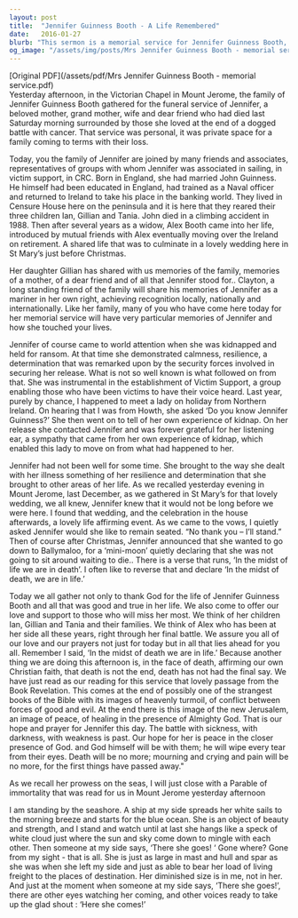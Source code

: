 ```yaml
---
layout: post
title:  "Jennifer Guinness Booth - A Life Remembered"
date:   2016-01-27
blurb: "This sermon is a memorial service for Jennifer Guinness Booth, a beloved mother, grandmother, wife, and friend. It highlights her resilience and determination, particularly during her kidnapping ordeal and her battle with cancer. Jennifer's contributions to Victim Support and her impact on the lives of many are also acknowledged. The sermon ends with a hopeful message about life, death, and the Christian faith."
og_image: "/assets/img/posts/Mrs Jennifer Guinness Booth - memorial service.png"
---
```

[Original PDF](/assets/pdf/Mrs Jennifer Guinness Booth - memorial service.pdf)    
Yesterday afternoon, in the Victorian Chapel in Mount Jerome, the family of Jennifer Guinness Booth gathered for the funeral service of Jennifer, a beloved mother, grand mother, wife and dear friend who had died last Saturday morning surrounded by those she loved at the end of a dogged battle with cancer. That service was personal, it was private space for a family coming to terms with their loss.

Today, you the family of Jennifer are joined by many friends and associates, representatives of groups with whom Jennifer was associated in sailing, in victim support, in CRC. Born in England, she had married John Guinness. He himself had been educated in England, had trained as a Naval officer and returned to Ireland to take his place in the banking world. They lived in Censure House here on the peninsula and it is here that they reared their three children Ian, Gillian and Tania. John died in a climbing accident in 1988. Then after several years as a widow, Alex Booth came into her life, introduced by mutual friends with Alex eventually moving over the Ireland on retirement. A shared life that was to culminate in a lovely wedding here in St Mary’s just before Christmas.

Her daughter Gillian has shared with us memories of the family, memories of a mother, of a dear friend and of all that Jennifer stood for.. Clayton, a long standing friend of the family will share his memories of Jennifer as a mariner in her own right, achieving recognition locally, nationally and internationally. Like her family, many of you who have come here today for her memorial service will have very particular memories of Jennifer and how she touched your lives.

Jennifer of course came to world attention when she was kidnapped and held for ransom. At that time she demonstrated calmness, resilience, a determination that was remarked upon by the security forces involved in securing her release. What is not so well known is what followed on from that. She was instrumental in the establishment of Victim Support, a group enabling those who have been victims to have their voice heard. Last year, purely by chance, I happened to meet a lady on holiday from Northern Ireland. On hearing that I was from Howth, she asked ‘Do you know Jennifer Guinness?’ She then went on to tell of her own experience of kidnap. On her release she contacted Jennifer and was forever grateful for her listening ear, a sympathy that came from her own experience of kidnap, which enabled this lady to move on from what had happened to her.

Jennifer had not been well for some time. She brought to the way she dealt with her illness something of her resilience and determination that she brought to other areas of her life. As we recalled yesterday evening in Mount Jerome, last December, as we gathered in St Mary’s for that lovely wedding, we all knew, Jennifer knew that it would not be long before we were here. I found that wedding, and the celebration in the house afterwards, a lovely life affirming event. As we came to the vows, I quietly asked Jennifer would she like to remain seated. “No thank you – I’ll stand.” Then of course after Christmas, Jennifer announced that she wanted to go down to Ballymaloo, for a ‘mini-moon’ quietly declaring that she was not going to sit around waiting to die.. There is a verse that runs, ‘In the midst of life we are in death’. I often like to reverse that and declare ‘In the midst of death, we are in life.’

Today we all gather not only to thank God for the life of Jennifer Guinness Booth and all that was good and true in her life. We also come to offer our love and support to those who will miss her most. We think of her children Ian, Gillian and Tania and their families. We think of Alex who has been at her side all these years, right through her final battle. We assure you all of our love and our prayers not just for today but in all that lies ahead for you all. Remember I said, ‘In the midst of death we are in life.’ Because another thing we are doing this afternoon is, in the face of death, affirming our own Christian faith, that death is not the end, death has not had the final say. We have just read as our reading for this service that lovely passage from the Book Revelation. This comes at the end of possibly one of the strangest books of the Bible with its images of heavenly turmoil, of conflict between forces of good and evil. At the end there is this image of the new Jerusalem, an image of peace, of healing in the presence of Almighty God. That is our hope and prayer for Jennifer this day. The battle with sickness, with darkness, with weakness is past. Our hope for her is peace in the closer presence of God. and God himself will be with them; he will wipe every tear from their eyes. Death will be no more; mourning and crying and pain will be no more, for the first things have passed away."

As we recall her prowess on the seas, I will just close with a Parable of immortality that was read for us in Mount Jerome yesterday afternoon

I am standing by the seashore.
A ship at my side spreads her white sails to the morning breeze and starts for the blue ocean.
She is an object of beauty and strength, and I stand and watch until at last she hangs like a speck of white cloud just where the sun and sky come down to mingle with each other.
Then someone at my side says, ‘There she goes! ‘ Gone where? Gone from my sight - that is all.
She is just as large in mast and hull and spar as she was when she left my side and just as able to bear her load of living freight to the places of destination.
Her diminished size is in me, not in her.
And just at the moment when someone at my side says, ‘There she goes!’, there are other eyes watching her coming, and other voices ready to take up the glad shout :
‘Here she comes!’
